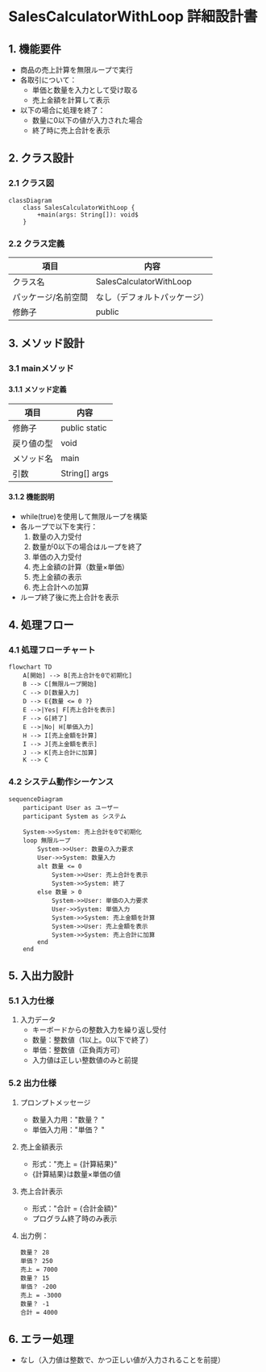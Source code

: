 # SalesCalculatorWithLoop 詳細設計書

## 1. 機能要件

- 商品の売上計算を無限ループで実行
- 各取引について：
  - 単価と数量を入力として受け取る
  - 売上金額を計算して表示
- 以下の場合に処理を終了：
  - 数量に0以下の値が入力された場合
  - 終了時に売上合計を表示

## 2. クラス設計

### 2.1 クラス図

```mermaid
classDiagram
    class SalesCalculatorWithLoop {
        +main(args: String[]): void$
    }
```

### 2.2 クラス定義

| 項目 | 内容 |
|------|------|
| クラス名 | SalesCalculatorWithLoop |
| パッケージ/名前空間 | なし（デフォルトパッケージ） |
| 修飾子 | public |

## 3. メソッド設計

### 3.1 mainメソッド

#### 3.1.1 メソッド定義

| 項目 | 内容 |
|------|------|
| 修飾子 | public static |
| 戻り値の型 | void |
| メソッド名 | main |
| 引数 | String[] args |

#### 3.1.2 機能説明

- while(true)を使用して無限ループを構築
- 各ループで以下を実行：
  1. 数量の入力受付
  2. 数量が0以下の場合はループを終了
  3. 単価の入力受付
  4. 売上金額の計算（数量×単価）
  5. 売上金額の表示
  6. 売上合計への加算
- ループ終了後に売上合計を表示

## 4. 処理フロー

### 4.1 処理フローチャート

```mermaid
flowchart TD
    A[開始] --> B[売上合計を0で初期化]
    B --> C[無限ループ開始]
    C --> D[数量入力]
    D --> E{数量 <= 0 ?}
    E -->|Yes| F[売上合計を表示]
    F --> G[終了]
    E -->|No| H[単価入力]
    H --> I[売上金額を計算]
    I --> J[売上金額を表示]
    J --> K[売上合計に加算]
    K --> C
```

### 4.2 システム動作シーケンス

```mermaid
sequenceDiagram
    participant User as ユーザー
    participant System as システム
    
    System->>System: 売上合計を0で初期化
    loop 無限ループ
        System->>User: 数量の入力要求
        User->>System: 数量入力
        alt 数量 <= 0
            System->>User: 売上合計を表示
            System->>System: 終了
        else 数量 > 0
            System->>User: 単価の入力要求
            User->>System: 単価入力
            System->>System: 売上金額を計算
            System->>User: 売上金額を表示
            System->>System: 売上合計に加算
        end
    end
```

## 5. 入出力設計

### 5.1 入力仕様

1. 入力データ
   - キーボードからの整数入力を繰り返し受付
   - 数量：整数値（1以上。0以下で終了）
   - 単価：整数値（正負両方可）
   - 入力値は正しい整数値のみと前提

### 5.2 出力仕様

1. プロンプトメッセージ
   - 数量入力用："数量？ "
   - 単価入力用："単価？ "

2. 売上金額表示
   - 形式："売上 = {計算結果}"
   - {計算結果}は数量×単価の値

3. 売上合計表示
   - 形式："合計 = {合計金額}"
   - プログラム終了時のみ表示

4. 出力例：

   ```text
   数量？ 28
   単価？ 250
   売上 = 7000
   数量？ 15
   単価？ -200
   売上 = -3000
   数量？ -1
   合計 = 4000
   ```

## 6. エラー処理

- なし（入力値は整数で、かつ正しい値が入力されることを前提）
